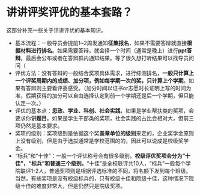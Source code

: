 # 讲讲评奖评优的基本套路？

这部分补充一些关于评讲评优的基本知识。

- 基本流程：一般导员会提前1~2周发通知**征集报名**，如果不需要答辩就直接**根据材料进行排名**。如果需要答辩，就会择一个时间（通常是晚上）进行**ppt答辩**。最后会公布或者在答辩群内通知结果。等了很久想打听结果可以找导员问问（
- 评优方法：没有答辩的一般结合奖项具体需求，进行综测排名，**一般只计算上一个评奖周期内的成绩、加分项，例如每学期一次的奖，只计算上个学期**。如果有答辩则主要看评委感受。（加分时间以证书or志愿时长证明上写的时间为准，假期获得的加分可以自由选择认定到前一个学期还是后一个学期，但只能认定一次。）
- 评优的基本点：**思政、学业、科创、社会实践**，如果是学业帮扶类的奖项，会要求你**讲题目**。如果是学生干部类的奖项，社会实践的占比会相对大，但前三项仍然是基本要求。
- 奖项的级别：奖项级别是依据这个奖**盖章单位的级别**来定的，企业奖学金原则上没有级别，但是由于选拔通常是学校范围的的，因此可以说成是校级奖学金。
- “标兵”和“十佳”：一般一个评优称号会有很多级别。**校级评优奖项会分为“十佳”，“标兵”和普通三个级别。**“十佳”是全校联评共10人，“标兵”一般每个学院联评1-2人，普通奖项则是根据评选标准的不同，将名额下发到每个班级。当然，有些奖项是没有校级标兵的，只有校级十佳和院级十佳，这种情况下院级十佳的难度非常大，但是仍然只是院级奖项。

